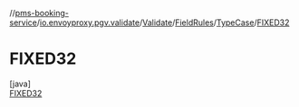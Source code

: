 //[pms-booking-service](../../../../../../index.md)/[io.envoyproxy.pgv.validate](../../../../index.md)/[Validate](../../../index.md)/[FieldRules](../../index.md)/[TypeCase](../index.md)/[FIXED32](index.md)

# FIXED32

[java]\
[FIXED32](index.md)